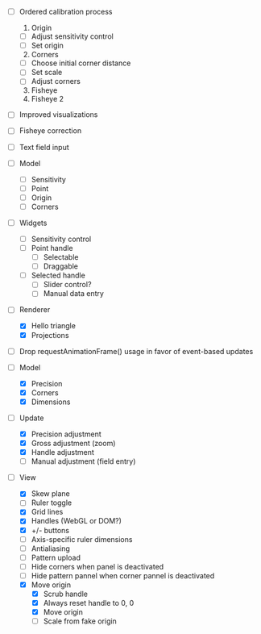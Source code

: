 - [ ] Ordered calibration process
  1. Origin
    - [ ] Adjust sensitivity control
    - [ ] Set origin
  2. Corners
    - [ ] Choose initial corner distance
    - [ ] Set scale
    - [ ] Adjust corners
  3. Fisheye
  4. Fisheye 2

- [ ] Improved visualizations
- [ ] Fisheye correction
- [ ] Text field input

- [ ] Model
  - [ ] Sensitivity
  - [ ] Point
  - [ ] Origin
  - [ ] Corners

- [ ] Widgets
  - [ ] Sensitivity control
  - [ ] Point handle
    - [ ] Selectable
    - [ ] Draggable
  - [ ] Selected handle
    - [ ] Slider control?
    - [ ] Manual data entry

- [ ] Renderer
  - [x] Hello triangle
  - [x] Projections

- [ ] Drop requestAnimationFrame() usage in favor of event-based updates


- [ ] Model
  - [x] Precision
  - [x] Corners
  - [x] Dimensions
- [ ] Update
  - [x] Precision adjustment
  - [x] Gross adjustment (zoom)
  - [x] Handle adjustment
  - [ ] Manual adjustment (field entry)
- [ ] View
  - [x] Skew plane
  - [ ] Ruler toggle
  - [x] Grid lines
  - [x] Handles (WebGL or DOM?)
  - [x] +/- buttons
  - [ ] Axis-specific ruler dimensions
  - [ ] Antialiasing
  - [ ] Pattern upload
  - [ ] Hide corners when panel is deactivated
  - [ ] Hide pattern pannel when corner pannel is deactivated
  - [x] Move origin
    - [x] Scrub handle
    - [x] Always reset handle to 0, 0
    - [x] Move origin
    - [ ] Scale from fake origin